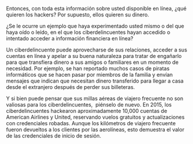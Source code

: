 Entonces, con toda esta información sobre usted disponible en línea, ¿qué quieren los hackers? Por supuesto, ellos quieren su dinero.

¿Se le ocurre un ejemplo que haya experimentado usted mismo o del que haya oído o leído, en el que los ciberdelincuentes hayan accedido o intentado acceder a información financiera en línea?

Un ciberdelincuente puede aprovecharse de sus relaciones, acceder a sus cuentas en línea y apelar a su buena naturaleza para tratar de engañarlo para que transfiera dinero a sus amigos o familiares en un momento de necesidad. Por ejemplo, se han reportado muchos casos de piratas informáticos que se hacen pasar por miembros de la familia y envían mensajes que indican que necesitan dinero transferido para llegar a casa desde el extranjero después de perder sus billeteras.

Y si bien puede pensar que sus millas aéreas de viajero frecuente no son valiosas para los ciberdelincuentes,  piénselo de nuevo. En 2015, los ciberdelincuentes hackearon aproximadamente 10,000 cuentas de American Airlines y United, reservando vuelos gratuitos y actualizaciones con credenciales robadas. Aunque los kilómetros de viajero frecuente fueron devueltos a los clientes por las aerolíneas, esto demuestra el valor de las credenciales de inicio de sesión.